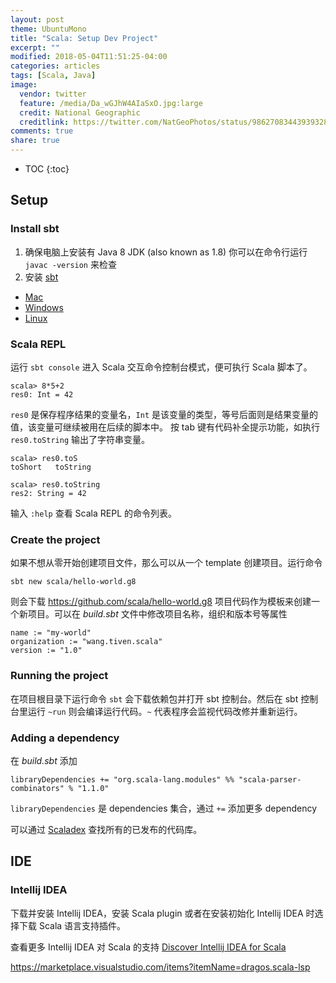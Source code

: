 ```yaml
---
layout: post
theme: UbuntuMono
title: "Scala: Setup Dev Project"
excerpt: ""
modified: 2018-05-04T11:51:25-04:00
categories: articles
tags: [Scala, Java]
image:
  vendor: twitter
  feature: /media/Da_wGJhW4AIaSxO.jpg:large
  credit: National Geographic
  creditlink: https://twitter.com/NatGeoPhotos/status/986270834439393280
comments: true
share: true
---
```


* TOC
{:toc}

## Setup
### Install sbt

1. 确保电脑上安装有 Java 8 JDK (also known as 1.8)
  你可以在命令行运行 `javac -version` 来检查
2. 安装 [sbt][scala-sbt]
  * [Mac](http://www.scala-sbt.org/1.x/docs/Installing-sbt-on-Mac.html)
  * [Windows](http://www.scala-sbt.org/1.x/docs/Installing-sbt-on-Windows.html)
  * [Linux](http://www.scala-sbt.org/1.x/docs/Installing-sbt-on-Linux.html)

### Scala REPL

运行 `sbt console` 进入 Scala 交互命令控制台模式，便可执行 Scala 脚本了。

```
scala> 8*5+2
res0: Int = 42
```
`res0` 是保存程序结果的变量名，`Int` 是该变量的类型，等号后面则是结果变量的值，该变量可继续被用在后续的脚本中。
按 tab 键有代码补全提示功能，如执行 `res0.toString` 输出了字符串变量。
```
scala> res0.toS
toShort   toString

scala> res0.toString
res2: String = 42
```

输入 `:help` 查看 Scala REPL 的命令列表。

### Create the project

如果不想从零开始创建项目文件，那么可以从一个 template 创建项目。运行命令

`sbt new scala/hello-world.g8`

则会下载 https://github.com/scala/hello-world.g8 项目代码作为模板来创建一个新项目。可以在 *build.sbt* 文件中修改项目名称，组织和版本号等属性

```
name := "my-world"
organization := "wang.tiven.scala"
version := "1.0"
```

### Running the project

在项目根目录下运行命令 `sbt` 会下载依赖包并打开 sbt 控制台。然后在 sbt 控制台里运行 `~run` 则会编译运行代码。`~` 代表程序会监视代码改修并重新运行。

### Adding a dependency

在 *build.sbt* 添加

```
libraryDependencies += "org.scala-lang.modules" %% "scala-parser-combinators" % "1.1.0"
```

`libraryDependencies` 是 dependencies 集合，通过 `+=` 添加更多 dependency

可以通过 [Scaladex](https://index.scala-lang.org/) 查找所有的已发布的代码库。

## IDE

### Intellij IDEA

下载并安装 Intellij IDEA，安装 Scala plugin 或者在安装初始化 Intellij IDEA 时选择下载 Scala 语言支持插件。

查看更多 Intellij IDEA 对 Scala 的支持 [Discover Intellij IDEA for Scala](https://www.jetbrains.com/help/idea/discover-intellij-idea-for-scala.html)


https://marketplace.visualstudio.com/items?itemName=dragos.scala-lsp






[scala-lang]:https://www.scala-lang.org/
[scala-sbt]:https://www.scala-sbt.org/index.html
